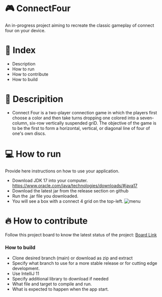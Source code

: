 # 🎮 ConnectFour

An in-progress project aiming to recreate the classic gameplay of connect four on your device.

# 📒 Index
- Description
- How to run
- How to contribute
- How to build


# 📄 Descripition

- Connect Four is a two-player connection game in which the players first choose a color and then take turns dropping one colored into a seven-column, six-row vertically   suspended griD. The objective of the game is to be the first to form a horizontal, vertical, or diagonal line of four of one's own discs.


# 💻 How to run
Provide here instructions on how to use your application.   
- Download JDK 17 into your computer. https://www.oracle.com/java/technologies/downloads/#java17
- Download the latest jar from the release section on github  
- Run the .jar file you downloaded.
- You will see a box with a connect 4 grid on the top-left.
![menu](https://user-images.githubusercontent.com/97613314/204380385-38b25dbb-1335-4844-92da-44063a861680.png)


# 🔥 How to contribute
Follow this project board to know the latest status of the project: [Board Link](https://github.com/orgs/cis3296f22/projects/94/views/1)

### How to build
- Clone desired branch (main) or download as zip and extract
- Specify what branch to use for a more stable release or for cutting edge development.  
- Use IntelliJ 11
- Specify additional library to download if needed 
- What file and target to compile and run. 
- What is expected to happen when the app start. 
